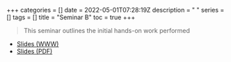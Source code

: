 +++
categories = []
date = 2022-05-01T07:28:19Z
description = " "
series = []
tags = []
title = "Seminar B"
toc = true
+++


> This seminar outlines the initial hands-on work performed

* [Slides (WWW)](../../../presentations/seminar-b/)
* [Slides (PDF)](../../../presentations/seminar-b.pdf)
